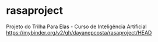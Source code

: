 # rasaproject
Projeto do Trilha Para Elas - Curso de Inteligência Artificial 
https://mybinder.org/v2/gh/dayanepcosta/rasaproject/HEAD


